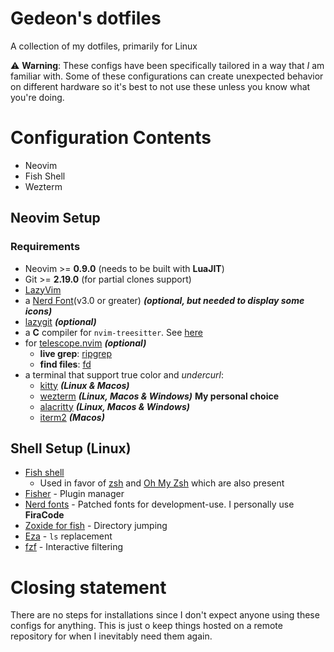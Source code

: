 # Gedeon's dotfiles
A collection of my dotfiles, primarily for Linux

⚠️ **Warning**: These configs have been specifically tailored in a way that _I_ am familiar with. Some of these configurations can create unexpected behavior on different hardware so it's best to not use these unless you know what you're doing.

# Configuration Contents
- Neovim
- Fish Shell
- Wezterm

## Neovim Setup

### Requirements

- Neovim >= **0.9.0** (needs to be built with **LuaJIT**)
- Git >= **2.19.0** (for partial clones support)
- [LazyVim](https://www.lazyvim.org/)
- a [Nerd Font](https://www.nerdfonts.com/)(v3.0 or greater) **_(optional, but needed to display some icons)_**
- [lazygit](https://github.com/jesseduffield/lazygit) **_(optional)_**
- a **C** compiler for `nvim-treesitter`. See [here](https://github.com/nvim-treesitter/nvim-treesitter#requirements)
- for [telescope.nvim](https://github.com/nvim-telescope/telescope.nvim) **_(optional)_**
  - **live grep**: [ripgrep](https://github.com/BurntSushi/ripgrep)
  - **find files**: [fd](https://github.com/sharkdp/fd)
- a terminal that support true color and *undercurl*:
  - [kitty](https://github.com/kovidgoyal/kitty) **_(Linux & Macos)_**
  - [wezterm](https://github.com/wez/wezterm) **_(Linux, Macos & Windows)_** **My personal choice**
  - [alacritty](https://github.com/alacritty/alacritty) **_(Linux, Macos & Windows)_** 
  - [iterm2](https://iterm2.com/) **_(Macos)_**

## Shell Setup (Linux)
- [Fish shell](https://fishshell.com/)
  - Used in favor of [zsh](https://www.zsh.org/) and [Oh My Zsh](https://ohmyz.sh/) which are also present
- [Fisher](https://github.com/jorgebucaran/fisher) - Plugin manager
- [Nerd fonts](https://github.com/ryanoasis/nerd-fonts) - Patched fonts for development-use. I personally use **FiraCode**
- [Zoxide for fish](https://github.com/kidonng/zoxide.fish) - Directory jumping
- [Eza](https://github.com/eza-community/eza) - `ls` replacement
- [fzf](https://github.com/PatrickF1/fzf.fish) - Interactive filtering

# Closing statement
There are no steps for installations since I don't expect anyone using these configs for anything. This is just o keep things hosted on a remote repository for when I inevitably need them again.
